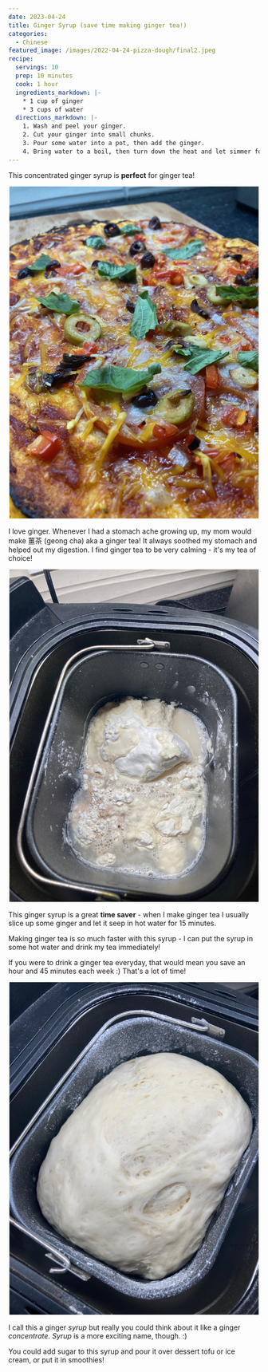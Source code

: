 ```yaml
---
date: 2023-04-24
title: Ginger Syrup (save time making ginger tea!)
categories:
  - Chinese
featured_image: /images/2022-04-24-pizza-dough/final2.jpeg
recipe:
  servings: 10
  prep: 10 minutes
  cook: 1 hour
  ingredients_markdown: |-
    * 1 cup of ginger
    * 3 cups of water
  directions_markdown: |-
    1. Wash and peel your ginger.
    2. Cut your ginger into small chunks.
    3. Pour some water into a pot, then add the ginger.
    4. Bring water to a boil, then turn down the heat and let simmer for 60 minutes. Make sure to stir occasionally! Add more water if it seems like it's boiled off too much.
---
```


This concentrated ginger syrup is **perfect** for ginger tea!

<p align="center">
<img src="/images/2022-04-24-pizza-dough/final.jpeg" width="500">
</p>

I love ginger. Whenever I had a stomach ache growing up, my mom would make 薑茶 (geong cha) aka a ginger tea! It always soothed my stomach and helped out my digestion. I find ginger tea to be very calming - it's my tea of choice!

<p align="center">
<img src="/images/2022-04-24-pizza-dough/dough.jpeg" width="500">
</p>

This ginger syrup is a great **time saver** - when I make ginger tea I usually slice up some ginger and let it seep in hot water for 15 minutes.

Making ginger tea is so much faster with this syrup - I can put the syrup in some hot water and drink my tea immediately!

If you were to drink a ginger tea everyday, that would mean you save an hour and 45 minutes each week :) That's a lot of time!


<p align="center">
<img src="/images/2022-04-24-pizza-dough/doughrisen.jpeg" width="500">
</p>

I call this a ginger *syrup* but really you could think about it like a ginger *concentrate*. *Syrup* is a more exciting name, though. :)

You could add sugar to this syrup and pour it over dessert tofu or ice cream, or put it in smoothies!
